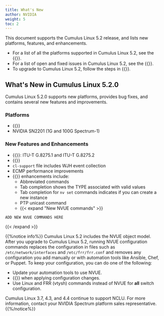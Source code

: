 ```yaml
---
title: What's New
author: NVIDIA
weight: 5
toc: 2
---
```

This document supports the Cumulus Linux 5.2 release, and lists new platforms, features, and enhancements.

- For a list of all the platforms supported in Cumulus Linux 5.2, see the {{<exlink url="www.nvidia.com/en-us/networking/ethernet-switching/hardware-compatibility-list/" text="Hardware Compatibility List (HCL)">}}.
- For a list of open and fixed issues in Cumulus Linux 5.2, see the {{<link title="Cumulus Linux 5.2 Release Notes" text="Cumulus Linux 5.2 Release Notes">}}.
- To upgrade to Cumulus Linux 5.2, follow the steps in {{<link url="Upgrading-Cumulus-Linux">}}.
<!-- vale off -->
## What's New in Cumulus Linux 5.2.0
<!-- vale on -->
Cumulus Linux 5.2.0 supports new platforms, provides bug fixes, and contains several new features and improvements.

### Platforms

- {{<link url="Interface-Configuration-and-Management/#chassis-management" text="NVIDIA SN4800 (100G Spectrum-3) now generally available">}}
- NVIDIA SN2201 (1G and 100G Spectrum-1)

### New Features and Enhancements

- {{<link url="Precision-Time-Protocol-PTP/#ptp-profiles" text="PTP profiles">}}: ITU-T G.8275.1 and ITU-T G.8275.2
- {{<link url="SyncE" text="SyncE">}}
- `cl-support` file includes WJH event collection
- ECMP performance improvements
- {{<link url="NVUE-Object-Model" text="NVUE">}} enhancements include:
  - Abbreviated commands
  - Tab completion shows the TYPE associated with valid values
  - Tab completion for `nv set` commands indicates if you can create a new instance
  - PTP unicast command
  - {{< expand "New NVUE commands" >}}
  
```
ADD NEW NVUE COMMANDS HERE
```
{{< /expand >}}

{{%notice info%}}
Cumulus Linux 5.2 includes the NVUE object model. After you upgrade to Cumulus Linux 5.2, running NVUE configuration commands replaces the configuration in files such as `/etc/network/interfaces` and `/etc/frr/frr.conf` and removes any configuration you add manually or with automation tools like Ansible, Chef, or Puppet. To keep your configuration, you can do one of the following:

- Update your automation tools to use NVUE.
- {{<link url="NVIDIA-User-Experience-NVUE/#configure-nvue-to-ignore-linux-files" text="Configure NVUE to ignore certain underlying Linux files">}} when applying configuration changes.
- Use Linux and FRR (vtysh) commands instead of NVUE for **all** switch configuration.

Cumulus Linux 3.7, 4.3, and 4.4 continue to support NCLU. For more information, contact your NVIDIA Spectrum platform sales representative.
{{%/notice%}}
